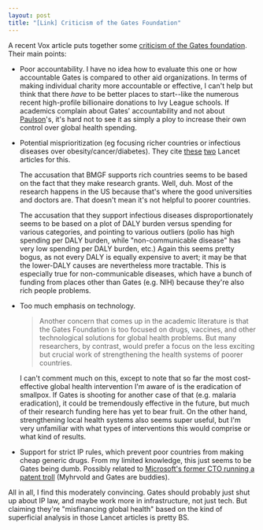 ```yaml
---
layout: post
title: "[Link] Criticism of the Gates Foundation"
---
```


A recent Vox article puts together some [criticism of the Gates foundation](http://www.vox.com/2015/6/10/8760199/gates-foundation-criticism?utm_content=buffer69218&utm_medium=social&utm_source=facebook.com&utm_campaign=buffer). Their main points:

- Poor accountability. I have no idea how to evaluate this one or how accountable Gates is compared to other aid organizations. In terms of making individual charity more accountable or effective, I can't help but think that there *have* to be better places to start--like the numerous recent high-profile billionaire donations to Ivy League schools. If academics complain about Gates' accountability and not about [Paulson](http://www.nytimes.com/2015/06/04/education/john-paulson-gives-400-million-to-harvard-for-engineering-school.html)'s, it's hard not to see it as simply a ploy to increase their own control over global health spending.

- Potential misprioritization (eg focusing richer countries or infectious diseases over obesity/cancer/diabetes). They cite [these](http://www.thelancet.com/journals/lancet/article/PIIS0140-6736%2808%2961485-3/fulltext?version=printerFriendly) [two](http://www.thelancet.com/journals/lancet/article/PIIS0140-6736%2809%2960571-7/abstract) Lancet articles for this.

    The accusation that BMGF supports rich countries seems to be based on the fact that they make research grants. Well, duh. Most of the research happens in the US because that's where the good universities and doctors are. That doesn't mean it's not helpful to poorer countries.

    The accusation that they support infectious diseases disproportionately seems to be based on a plot of DALY burden versus spending for various categories, and pointing to various outliers (polio has high spending per DALY burden, while "non-communicable disease" has very low spending per DALY burden, etc.) Again this seems pretty bogus, as not every DALY is equally expensive to avert; it may be that the lower-DALY causes are nevertheless more tractable. This is especially true for non-communicable diseases, which have a bunch of funding from places other than Gates (e.g. NIH) because they're also rich people problems.

- Too much emphasis on technology. 

    > Another concern that comes up in the academic literature is that the Gates Foundation is too focused on drugs, vaccines, and other technological solutions for global health problems. But many researchers, by contrast, would prefer a focus on the less exciting but crucial work of strengthening the health systems of poorer countries.

    I can't comment much on this, except to note that so far the most cost-effective global health intervention I'm aware of is the eradication of smallpox. If Gates is shooting for another case of that (e.g. malaria eradication), it could be tremendously effective in the future, but much of their research funding here has yet to bear fruit. On the other hand, strengthening local health systems also seems super useful, but I'm very unfamiliar with what types of interventions this would comprise or what kind of results.

- Support for strict IP rules, which prevent poor countries from making cheap generic drugs. From my limited knowledge, this just seems to be Gates being dumb. Possibly related to [Microsoft's former CTO running a patent troll](http://en.wikipedia.org/wiki/Intellectual_Ventures) (Myhrvold and Gates are buddies).

All in all, I find this moderately convincing. Gates should probably just shut up about IP law, and maybe work more in infrastructure, not just tech. But claiming they're "misfinancing global health" based on the kind of superficial analysis in those Lancet articles is pretty BS.
